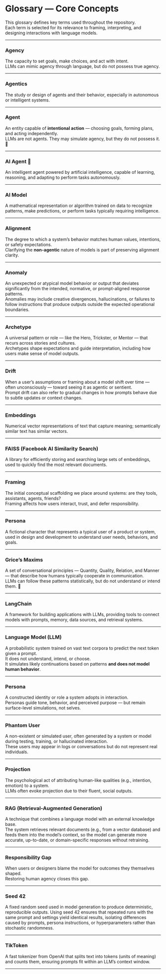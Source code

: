 # Glossary — Core Concepts

This glossary defines key terms used throughout the repository.  
Each term is selected for its relevance to framing, interpreting, and designing interactions with language models.

---

### Agency  
The capacity to set goals, make choices, and act with intent.  
LLMs can mimic agency through language, but do not possess true agency.

---

### Agentics
The study or design of agents and their behavior, especially in autonomous or intelligent systems.

---

### Agent  
An entity capable of **intentional action** — choosing goals, forming plans, and acting independently.  
LLMs are not agents. They may simulate agency, but they do not possess it. 🤔

---

### AI Agent 🤔
An intelligent agent powered by artificial intelligence, capable of learning, reasoning, and adapting to perform tasks autonomously.

---

### AI Model
A mathematical representation or algorithm trained on data to recognize patterns, make predictions, or perform tasks typically requiring intelligence.

---

### Alignment  
The degree to which a system’s behavior matches human values, intentions, or safety expectations.  
Clarifying the **non-agentic** nature of models is part of preserving alignment clarity.

---

### Anomaly  
An unexpected or atypical model behavior or output that deviates significantly from the intended, normative, or prompt-aligned response patterns.  
Anomalies may include creative divergences, hallucinations, or failures to follow instructions that produce outputs outside the expected operational boundaries.

---

### Archetype  
A universal pattern or role — like the Hero, Trickster, or Mentor — that recurs across stories and cultures.  
Archetypes shape expectations and guide interpretation, including how users make sense of model outputs.

---

### Drift  
When a user’s assumptions or framing about a model shift over time — often unconsciously — toward seeing it as agentic or sentient.  
Prompt drift can also refer to gradual changes in how prompts behave due to subtle updates or context changes.

---

### Embeddings  
Numerical vector representations of text that capture meaning; semantically similar text has similar vectors.

---

### FAISS (Facebook AI Similarity Search)  
A library for efficiently storing and searching large sets of embeddings, used to quickly find the most relevant documents.

---

### Framing  
The initial conceptual scaffolding we place around systems: are they tools, assistants, agents, friends?  
Framing affects how users interact, trust, and defer responsibility.

---

### Persona 
A fictional character that represents a typical user of a product or system, used in design and development to understand user needs, behaviors, and goals.

---

### Grice’s Maxims  
A set of conversational principles — Quantity, Quality, Relation, and Manner — that describe how humans typically cooperate in communication.  
LLMs can follow these patterns statistically, but do not understand or intend them. 🤔

---

### LangChain  
A framework for building applications with LLMs, providing tools to connect models with prompts, memory, data sources, and retrieval systems.

---

### Language Model (LLM)  
A probabilistic system trained on vast text corpora to predict the next token given a prompt.  
It does not understand, intend, or choose.  
It simulates likely continuations based on patterns **and does not model human behavior**.

---

### Persona  
A constructed identity or role a system adopts in interaction.  
Personas guide tone, behavior, and perceived purpose — but remain surface-level simulations, not selves.

---

### Phantom User  
A non-existent or simulated user, often generated by a system or model during testing, training, or hallucinated interaction.  
These users may appear in logs or conversations but do not represent real individuals.

---

### Projection  
The psychological act of attributing human-like qualities (e.g., intention, emotion) to a system.  
LLMs often evoke projection due to their fluent, social outputs.

---

### RAG (Retrieval-Augmented Generation)  
A technique that combines a language model with an external knowledge base.  
The system retrieves relevant documents (e.g., from a vector database) and feeds them into the model’s context, so the model can generate more accurate, up-to-date, or domain-specific responses without retraining.

---

### Responsibility Gap  
When users or designers blame the model for outcomes they themselves shaped.  
Restoring human agency closes this gap.

---

### Seed 42 
A fixed random seed used in model generation to produce deterministic, reproducible outputs. Using seed 42 ensures that repeated runs with the same prompt and settings yield identical results, isolating differences caused by prompts, persona instructions, or hyperparameters rather than stochastic randomness.

---

### TikToken  
A fast tokenizer from OpenAI that splits text into tokens (units of meaning) and counts them, ensuring prompts fit within an LLM’s context window.

---

